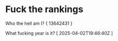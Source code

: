# Fuck the rankings

Who the hell am I?
{ 13642431 }

What fucking year is it?
[ 2025-04-02T19:46:40Z ]
